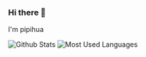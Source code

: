 ### Hi there 👋

I'm pipihua

![Github Stats](https://github-readme-stats.vercel.app/api?username=pipihua666&show_icons=true&count_private=true)
![Most Used Languages](https://github-readme-stats.vercel.app/api/top-langs/?username=pipihua666&layout=compact)

